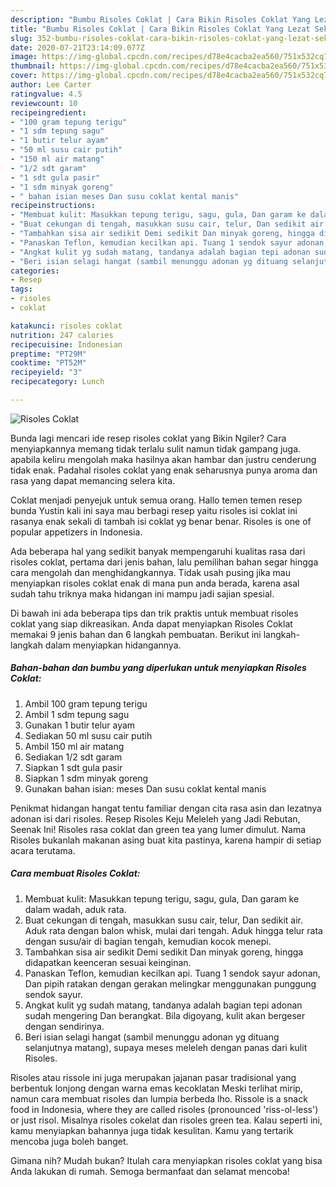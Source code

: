 ```yaml
---
description: "Bumbu Risoles Coklat | Cara Bikin Risoles Coklat Yang Lezat Sekali"
title: "Bumbu Risoles Coklat | Cara Bikin Risoles Coklat Yang Lezat Sekali"
slug: 352-bumbu-risoles-coklat-cara-bikin-risoles-coklat-yang-lezat-sekali
date: 2020-07-21T23:14:09.077Z
image: https://img-global.cpcdn.com/recipes/d78e4cacba2ea560/751x532cq70/risoles-coklat-foto-resep-utama.jpg
thumbnail: https://img-global.cpcdn.com/recipes/d78e4cacba2ea560/751x532cq70/risoles-coklat-foto-resep-utama.jpg
cover: https://img-global.cpcdn.com/recipes/d78e4cacba2ea560/751x532cq70/risoles-coklat-foto-resep-utama.jpg
author: Lee Carter
ratingvalue: 4.5
reviewcount: 10
recipeingredient:
- "100 gram tepung terigu"
- "1 sdm tepung sagu"
- "1 butir telur ayam"
- "50 ml susu cair putih"
- "150 ml air matang"
- "1/2 sdt garam"
- "1 sdt gula pasir"
- "1 sdm minyak goreng"
- " bahan isian meses Dan susu coklat kental manis"
recipeinstructions:
- "Membuat kulit: Masukkan tepung terigu, sagu, gula, Dan garam ke dalam wadah, aduk rata."
- "Buat cekungan di tengah, masukkan susu cair, telur, Dan sedikit air. Aduk rata dengan balon whisk, mulai dari tengah. Aduk hingga telur rata dengan susu/air di bagian tengah, kemudian kocok menepi."
- "Tambahkan sisa air sedikit Demi sedikit Dan minyak goreng, hingga didapatkan keenceran sesuai keinginan."
- "Panaskan Teflon, kemudian kecilkan api. Tuang 1 sendok sayur adonan, Dan pipih ratakan dengan gerakan melingkar menggunakan punggung sendok sayur."
- "Angkat kulit yg sudah matang, tandanya adalah bagian tepi adonan sudah mengering Dan berangkat. Bila digoyang, kulit akan bergeser dengan sendirinya."
- "Beri isian selagi hangat (sambil menunggu adonan yg dituang selanjutnya matang), supaya meses meleleh dengan panas dari kulit Risoles."
categories:
- Resep
tags:
- risoles
- coklat

katakunci: risoles coklat 
nutrition: 247 calories
recipecuisine: Indonesian
preptime: "PT29M"
cooktime: "PT52M"
recipeyield: "3"
recipecategory: Lunch

---
```



![Risoles Coklat](https://img-global.cpcdn.com/recipes/d78e4cacba2ea560/751x532cq70/risoles-coklat-foto-resep-utama.jpg)

Bunda lagi mencari ide resep risoles coklat yang Bikin Ngiler? Cara menyiapkannya memang tidak terlalu sulit namun tidak gampang juga. apabila keliru mengolah maka hasilnya akan hambar dan justru cenderung tidak enak. Padahal risoles coklat yang enak seharusnya punya aroma dan rasa yang dapat memancing selera kita.

Coklat menjadi penyejuk untuk semua orang. Hallo temen temen resep bunda Yustin kali ini saya mau berbagi resep yaitu risoles isi coklat ini rasanya enak sekali di tambah isi coklat yg benar benar. Risoles is one of popular appetizers in Indonesia.

Ada beberapa hal yang sedikit banyak mempengaruhi kualitas rasa dari risoles coklat, pertama dari jenis bahan, lalu pemilihan bahan segar hingga cara mengolah dan menghidangkannya. Tidak usah pusing jika mau menyiapkan risoles coklat enak di mana pun anda berada, karena asal sudah tahu triknya maka hidangan ini mampu jadi sajian spesial.


Di bawah ini ada beberapa tips dan trik praktis untuk membuat risoles coklat yang siap dikreasikan. Anda dapat menyiapkan Risoles Coklat memakai 9 jenis bahan dan 6 langkah pembuatan. Berikut ini langkah-langkah dalam menyiapkan hidangannya.

<!--inarticleads1-->

##### Bahan-bahan dan bumbu yang diperlukan untuk menyiapkan Risoles Coklat:

1. Ambil 100 gram tepung terigu
1. Ambil 1 sdm tepung sagu
1. Gunakan 1 butir telur ayam
1. Sediakan 50 ml susu cair putih
1. Ambil 150 ml air matang
1. Sediakan 1/2 sdt garam
1. Siapkan 1 sdt gula pasir
1. Siapkan 1 sdm minyak goreng
1. Gunakan  bahan isian: meses Dan susu coklat kental manis


Penikmat hidangan hangat tentu familiar dengan cita rasa asin dan lezatnya adonan isi dari risoles. Resep Risoles Keju Meleleh yang Jadi Rebutan, Seenak Ini! Risoles rasa coklat dan green tea yang lumer dimulut. Nama Risoles bukanlah makanan asing buat kita pastinya, karena hampir di setiap acara terutama. 

<!--inarticleads2-->

##### Cara membuat Risoles Coklat:

1. Membuat kulit: Masukkan tepung terigu, sagu, gula, Dan garam ke dalam wadah, aduk rata.
1. Buat cekungan di tengah, masukkan susu cair, telur, Dan sedikit air. Aduk rata dengan balon whisk, mulai dari tengah. Aduk hingga telur rata dengan susu/air di bagian tengah, kemudian kocok menepi.
1. Tambahkan sisa air sedikit Demi sedikit Dan minyak goreng, hingga didapatkan keenceran sesuai keinginan.
1. Panaskan Teflon, kemudian kecilkan api. Tuang 1 sendok sayur adonan, Dan pipih ratakan dengan gerakan melingkar menggunakan punggung sendok sayur.
1. Angkat kulit yg sudah matang, tandanya adalah bagian tepi adonan sudah mengering Dan berangkat. Bila digoyang, kulit akan bergeser dengan sendirinya.
1. Beri isian selagi hangat (sambil menunggu adonan yg dituang selanjutnya matang), supaya meses meleleh dengan panas dari kulit Risoles.


Risoles atau rissole ini juga merupakan jajanan pasar tradisional yang berbentuk lonjong dengan warna emas kecoklatan Meski terlihat mirip, namun cara membuat risoles dan lumpia berbeda lho. Rissole is a snack food in Indonesia, where they are called risoles (pronounced &#39;riss-ol-less&#39;) or just risol. Misalnya risoles cokelat dan risoles green tea. Kalau seperti ini, kamu menyiapkan bahannya juga tidak kesulitan. Kamu yang tertarik mencoba juga boleh banget. 

Gimana nih? Mudah bukan? Itulah cara menyiapkan risoles coklat yang bisa Anda lakukan di rumah. Semoga bermanfaat dan selamat mencoba!
